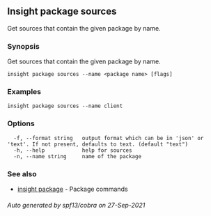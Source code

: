 ## Insight package sources

Get sources that contain the given package by name.

### Synopsis

Get sources that contain the given package by name.

```
insight package sources --name <package name> [flags]
```

### Examples

```
insight package sources --name client
```

### Options

```
  -f, --format string   output format which can be in 'json' or 'text'. If not present, defaults to text. (default "text")
  -h, --help            help for sources
  -n, --name string     name of the package
```

### See also

* [insight package](insight_package.md)	 - Package commands

###### Auto generated by spf13/cobra on 27-Sep-2021
